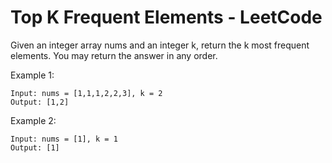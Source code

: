 # Top K Frequent Elements - LeetCode

Given an integer array nums and an integer k, return the k most frequent elements. You may return the answer in any order.

Example 1:

    Input: nums = [1,1,1,2,2,3], k = 2
    Output: [1,2]

Example 2:

    Input: nums = [1], k = 1
    Output: [1]
